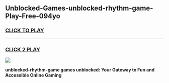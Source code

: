 
## Unblocked-Games-unblocked-rhythm-game-Play-Free-094yo
<h3>
<a href="https://premium76.site?title=unblocked-rhythm-game&ref=21A">CLICK TO PLAY</a></h3>
<hr>

<h3>
<a href="https://premium76.site?title=unblocked-rhythm-game&ref=21A">CLICK 2 PLAY</a>
  
</h3>

<a href="https://premium76.site?title=unblocked-rhythm-game&ref=21A"><img src="https://clearcache.store/games.png"></a>


**unblocked-rhythm-game games unblocked: Your Gateway to Fun and Accessible Online Gaming**
